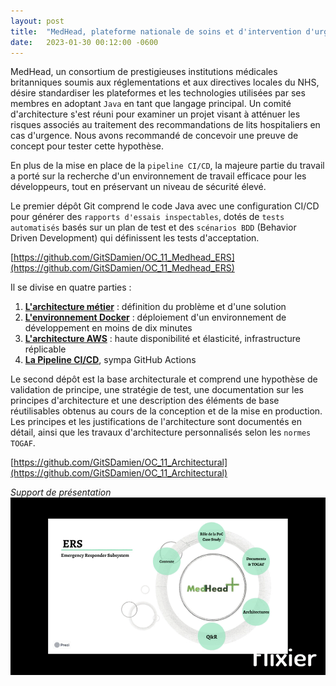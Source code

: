 ```yaml
---
layout: post
title:  "MedHead, plateforme nationale de soins et d'intervention d'urgence"
date:   2023-01-30 00:12:00 -0600
---
```


MedHead, un consortium de prestigieuses institutions médicales britanniques soumis aux réglementations et aux directives locales du NHS, désire standardiser les plateformes et les technologies utilisées par ses membres en adoptant `Java` en tant que langage principal. Un comité d'architecture s'est réuni pour examiner un projet visant à atténuer les risques associés au traitement des recommandations de lits hospitaliers en cas d'urgence. Nous avons recommandé de concevoir une preuve de concept pour tester cette hypothèse.

En plus de la mise en place de la `pipeline CI/CD`, la majeure partie du travail a porté sur la recherche d'un environnement de travail efficace pour les développeurs, tout en préservant un niveau de sécurité élevé.

Le premier dépôt Git comprend le code Java avec une configuration CI/CD pour générer des `rapports d'essais inspectables`, dotés de `tests automatisés` basés sur un plan de test et des `scénarios BDD` (Behavior Driven Development) qui définissent les tests d'acceptation.

[https://github.com/GitSDamien/OC_11_Medhead_ERS](https://github.com/GitSDamien/OC_11_Medhead_ERS)

Il se divise en quatre parties :

1. [**L'architecture métier**](https://github.com/GitSDamien/OC_11_Medhead_ERS/blob/0661b9eeaeb6d4e45e6859946bf48890a396f9a8/docs/Architecture_metier.md) : définition du problème et d'une solution
2. [**L'environnement Docker**](https://github.com/GitSDamien/OC_11_Medhead_ERS/blob/0661b9eeaeb6d4e45e6859946bf48890a396f9a8/docs/Docker_Environnement.md) : déploiement d'un environnement de développement en moins de dix minutes
3. [**L'architecture AWS**](https://github.com/GitSDamien/OC_11_Medhead_ERS/blob/0661b9eeaeb6d4e45e6859946bf48890a396f9a8/docs/AWS_Architecture.md) : haute disponibilité et élasticité, infrastructure réplicable
4. [**La Pipeline CI/CD**](https://github.com/GitSDamien/OC_11_Medhead_ERS/blob/0661b9eeaeb6d4e45e6859946bf48890a396f9a8/docs/GitHubActions_pipeline.md), sympa GitHub Actions

Le second dépôt est la base architecturale et comprend une hypothèse de validation de principe, une stratégie de test, une documentation sur les principes d'architecture et une description des éléments de base réutilisables obtenus au cours de la conception et de la mise en production. Les principes et les justifications de l'architecture sont documentés en détail, ainsi que les travaux d'architecture personnalisés selon les `normes TOGAF`.

[https://github.com/GitSDamien/OC_11_Architectural](https://github.com/GitSDamien/OC_11_Architectural)


*Support de présentation*
![](https://raw.githubusercontent.com/GitSDamien/OC_11_Medhead_ERS/a1b9a4c121f806f1446a0a6c985d18c6a09c86c2/docs/images/presentation/ERS.gif)

